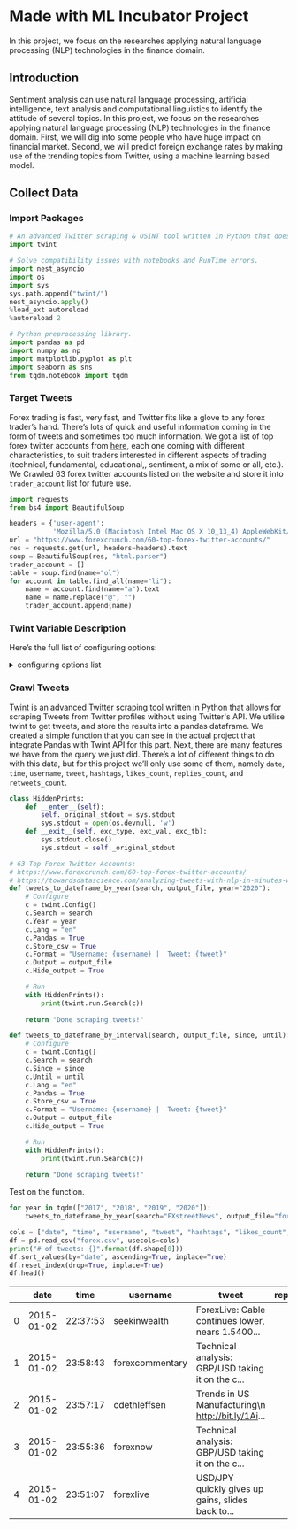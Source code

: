 # Made with ML Incubator Project
In this project, we focus on the researches applying natural language processing (NLP) technologies in the finance domain. 

## Introduction
Sentiment analysis can use natural language processing, artificial intelligence, text analysis and computational linguistics to identify the attitude of several topics. In this project, we focus on the researches applying natural language processing (NLP) technologies in the finance domain. First, we will dig into some people who have huge impact on financial market. Second, we will predict foreign exchange rates by making use of the trending topics from Twitter, using a machine learning based model.

## Collect Data

### Import Packages
```python
# An advanced Twitter scraping & OSINT tool written in Python that doesn't use Twitter's API.
import twint

# Solve compatibility issues with notebooks and RunTime errors.
import nest_asyncio
import os
import sys
sys.path.append("twint/")
nest_asyncio.apply()
%load_ext autoreload
%autoreload 2

# Python preprocessing library.
import pandas as pd
import numpy as np
import matplotlib.pyplot as plt
import seaborn as sns
from tqdm.notebook import tqdm
```

### Target Tweets
Forex trading is fast, very fast, and Twitter fits like a glove to any forex trader’s hand. There’s lots of quick and useful information coming in the form of tweets and sometimes too much information. We got a list of top forex twitter accounts from [here](https://www.forexcrunch.com/60-top-forex-twitter-accounts/), each one coming with different characteristics, to suit traders interested in different aspects of trading (technical, fundamental, educational,, sentiment, a mix of some or all, etc.). We Crawled 63 forex twitter accounts listed on the website and store it into `trader_account` list for future use.

```python
import requests
from bs4 import BeautifulSoup

headers = {'user-agent': 
           'Mozilla/5.0 (Macintosh Intel Mac OS X 10_13_4) AppleWebKit/537.36 (KHTML, like Gecko) Chrome/66.0.3359.181 Safari/537.36'}
url = "https://www.forexcrunch.com/60-top-forex-twitter-accounts/"
res = requests.get(url, headers=headers).text
soup = BeautifulSoup(res, "html.parser")
trader_account = []
table = soup.find(name="ol")
for account in table.find_all(name="li"):
    name = account.find(name="a").text
    name = name.replace("@", "")
    trader_account.append(name)
```


### Twint Variable Description
Here’s the full list of configuring options:

<details>
<summary>configuring options list</summary>
<pre>
|Variable             |Type       |Description|
|Username             |(string) - |Twitter user's username|
|User_id              |(string) - |Twitter user's user_id|
|Search               |(string) - |Search terms|
|Geo                  |(string) - |Geo coordinates (lat,lon,km/mi.)|
|Location             |(bool)   - |Set to True to attempt to grab a Twitter user's location (slow).|
|Near                 |(string) - |Near a certain City (Example: london)|
|Lang                 |(string) - |Compatible language codes: https://github.com/twintproject/twint/wiki/Langauge-codes|
|Output               |(string) - |Name of the output file.|
|Elasticsearch        |(string) - |Elasticsearch instance|
|Timedelta            |(int)    - |Time interval for every request (days)|
|Year                 |(string) - |Filter Tweets before the specified year.|
|Since                |(string) - |Filter Tweets sent since date (Example: 2017-12-27).|
|Until                |(string) - |Filter Tweets sent until date (Example: 2017-12-27).|
|Email                |(bool)   - |Set to True to show Tweets that _might_ contain emails.|
|Phone                |(bool)   - |Set to True to show Tweets that _might_ contain phone numbers.|
|Verified             |(bool)   - |Set to True to only show Tweets by _verified_ users|
|Store_csv            |(bool)   - |Set to True to write as a csv file.|
|Store_json           |(bool)   - |Set to True to write as a json file.|
|Custom               |(dict)   - |Custom csv/json formatting (see below).|
|Show_hashtags        |(bool)   - |Set to True to show hashtags in the terminal output.|
|Limit                |(int)    - |Number of Tweets to pull (Increments of 20).|
|Count                |(bool)   - |Count the total number of Tweets fetched.|
|Stats                |(bool)   - |Set to True to show Tweet stats in the terminal output.|
|Database             |(string) - |Store Tweets in a sqlite3 database. Set this to the DB. (Example: twitter.db)|
|To                   |(string) - |Display Tweets tweeted _to_ the specified user.|
|All                  |(string) - |Display all Tweets associated with the mentioned user.|
|Debug                |(bool)   - |Store information in debug logs.|
|Format               |(string) - |Custom terminal output formatting.|
|Essid                |(string) - |Elasticsearch session ID.|
|User_full            |(bool)   - |Set to True to display full user information. By default, only usernames are shown.|
|Profile_full         |(bool)   - |Set to True to use a slow, but effective method to enumerate a user's Timeline.|
|Store_object         |(bool)   - |Store tweets/user infos/usernames in JSON objects.|
|Store_pandas         |(bool)   - |Save Tweets in a DataFrame (Pandas) file.|
|Pandas_type          |(string) - |Specify HDF5 or Pickle (HDF5 as default).|
|Pandas               |(bool)   - |Enable Pandas integration.|
|Index_tweets         |(string) - |Custom Elasticsearch Index name for Tweets (default: twinttweets).|
|Index_follow         |(string) - |Custom Elasticsearch Index name for Follows (default: twintgraph).|
|Index_users          |(string) - |Custom Elasticsearch Index name for Users (default: twintuser).|
|Index_type           |(string) - |Custom Elasticsearch Document type (default: items).|
|Retries_count        |(int)    - |Number of retries of requests (default: 10).|
|Resume               |(int)    - |Resume from a specific tweet id (**currently broken, January 11, 2019**).|
|Images               |(bool)   - |Display only Tweets with images.|
|Videos               |(bool)   - |Display only Tweets with videos.|
|Media                |(bool)   - |Display Tweets with only images or videos.|
|Replies              |(bool)   - |Display replies to a subject.|
|Pandas_clean         |(bool)   - |Automatically clean Pandas dataframe at every scrape.|
|Lowercase            |(bool)   - |Automatically convert uppercases in lowercases.|
|Pandas_au            |(bool)   - |Automatically update the Pandas dataframe at every scrape.|
|Proxy_host           |(string) - |Proxy hostname or IP.|
|Proxy_port           |(int)    - |Proxy port.|
|Proxy_type           |(string) - |Proxy type.|
|Tor_control_port     |(int) - Tor| control port.|
|Tor_control_password |(string) - |Tor control password (not hashed).|
|Retweets             |(bool)   - |Display replies to a subject.|
|Hide_output          |(bool)   - |Hide output.|
|Get_replies          |(bool)   - |All replies to the tweet.|
</pre>
</details>

### Crawl Tweets
[Twint](https://github.com/twintproject/twint) is an advanced Twitter scraping tool written in Python that allows for scraping Tweets from Twitter profiles without using Twitter's API. We utilise twint to get tweets, and store the results into a pandas dataframe. We created a simple function that you can see in the actual project that integrate Pandas with Twint API for this part. Next, there are many features we have from the query we just did. There’s a lot of different things to do with this data, but for this project we’ll only use some of them, namely `date`, `time`, `username`, `tweet`, `hashtags`, `likes_count`, `replies_count`, and `retweets_count`.

```python
class HiddenPrints:
    def __enter__(self):
        self._original_stdout = sys.stdout
        sys.stdout = open(os.devnull, 'w')
    def __exit__(self, exc_type, exc_val, exc_tb):
        sys.stdout.close()
        sys.stdout = self._original_stdout

# 63 Top Forex Twitter Accounts: 
# https://www.forexcrunch.com/60-top-forex-twitter-accounts/
# https://towardsdatascience.com/analyzing-tweets-with-nlp-in-minutes-with-spark-optimus-and-twint-a0c96084995f
def tweets_to_dateframe_by_year(search, output_file, year="2020"):
    # Configure
    c = twint.Config()
    c.Search = search
    c.Year = year
    c.Lang = "en"
    c.Pandas = True
    c.Store_csv = True
    c.Format = "Username: {username} |  Tweet: {tweet}"
    c.Output = output_file
    c.Hide_output = True

    # Run
    with HiddenPrints():
        print(twint.run.Search(c))
    
    return "Done scraping tweets!"

def tweets_to_dateframe_by_interval(search, output_file, since, until):
    # Configure
    c = twint.Config()
    c.Search = search
    c.Since = since
    c.Until = until
    c.Lang = "en"
    c.Pandas = True
    c.Store_csv = True
    c.Format = "Username: {username} |  Tweet: {tweet}"
    c.Output = output_file
    c.Hide_output = True

    # Run
    with HiddenPrints():
        print(twint.run.Search(c))
    
    return "Done scraping tweets!"
```

Test on the function.
```python
for year in tqdm(["2017", "2018", "2019", "2020"]):
    tweets_to_dateframe_by_year(search="FXstreetNews", output_file="forex.csv", year=year)

cols = ["date", "time", "username", "tweet", "hashtags", "likes_count", "replies_count", "retweets_count"]
df = pd.read_csv("forex.csv", usecols=cols)
print("# of tweets: {}".format(df.shape[0]))
df.sort_values(by="date", ascending=True, inplace=True)
df.reset_index(drop=True, inplace=True)
df.head()
```

||date    |time    |username    |tweet   |replies_count   |retweets_count  |likes_count |hashtags|
|---|---|---|---|---|---|---|---|---|
|0   |2015-01-02  |22:37:53    |seekinwealth|    ForexLive: Cable continues lower, nears 1.5400...|   |0   |0   |0   |['#forex']|
|1   |2015-01-02  |23:58:43    |forexcommentary| Technical analysis: GBP/USD taking it on the c...|   |0   |1   |1   |['#forex']|
|2   |2015-01-02  |23:57:17    |cdethleffsen|    Trends in US Manufacturing\n http://bit.ly/1Ai...|   |0   |0   |1   |[]|
|3   |2015-01-02  |23:55:36    |forexnow|    Technical analysis: GBP/USD taking it on the c...|   |0   |0   |1   |[]|
|4   |2015-01-02  |23:51:07    |forexlive|   USD/JPY quickly gives up gains, slides back to...|   |0   |0   |1   |[]|